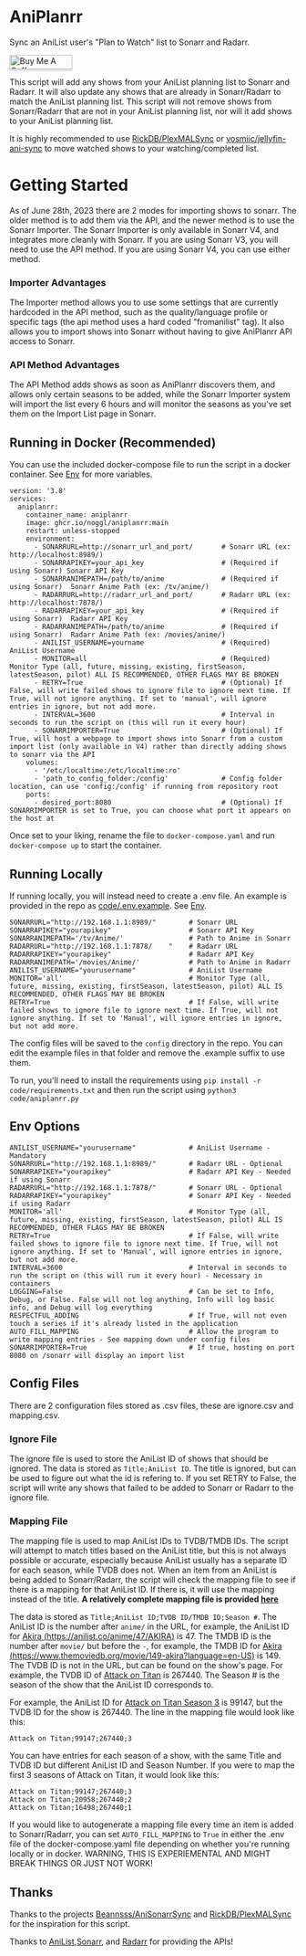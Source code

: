 # AniPlanrr

Sync an AniList user's "Plan to Watch" list to Sonarr and Radarr. 

<a href="https://www.buymeacoffee.com/noggl" target="_blank"><img src="https://www.buymeacoffee.com/assets/img/custom_images/orange_img.png" alt="Buy Me A Coffee" style="height: 25px !important;width: 110px !important;box-shadow: 0px 3px 2px 0px rgba(190, 190, 190, 0.5) !important;-webkit-box-shadow: 0px 3px 2px 0px rgba(190, 190, 190, 0.5) !important;" ></a>

This script will add any shows from your AniList planning list to Sonarr and Radarr. It will also update any shows that are already in Sonarr/Radarr to match the AniList planning list. This script will not remove shows from Sonarr/Radarr that are not in your AniList planning list, nor will it add shows to your AniList planning list.

It is highly recommended to use [RickDB/PlexMALSync](https://github.com/RickDB/PlexMALSync) or [vosmiic/jellyfin-ani-sync](https://github.com/vosmiic/jellyfin-ani-sync) to move watched shows to your watching/completed list.


# Getting Started
As of June 28th, 2023 there are 2 modes for importing shows to sonarr. The older method is to add them via the API, and the newer method is to use the Sonarr Importer. The Sonarr Importer is only available in Sonarr V4, and integrates more cleanly with Sonarr. If you are using Sonarr V3, you will need to use the API method. If you are using Sonarr V4, you can use either method. 

### Importer Advantages
The Importer method allows you to use some settings that are currently hardcoded in the API method, such as the quality/language profile or specific tags (the api method uses a hard coded "fromanilist" tag). It also allows you to import shows into Sonarr without having to give AniPlanrr API access to Sonarr.

### API Method Advantages
The API Method adds shows as soon as AniPlanrr discovers them, and allows only certain seasons to be added, while the Sonarr Importer system will import the list every 6 hours and will monitor the seasons as you've set them on the Import List page in Sonarr.


## Running in Docker (Recommended)
You can use the included docker-compose file to run the script in a docker container.
See [Env](#env) for more variables.
```docker
version: '3.8'
services:
  aniplanrr:
    container_name: aniplanrr
    image: ghcr.io/noggl/aniplanrr:main
    restart: unless-stopped
    environment:
      - SONARRURL=http://sonarr_url_and_port/       # Sonarr URL (ex: http://localhost:8989/)
      - SONARRAPIKEY=your_api_key                   # (Required if using Sonarr) Sonarr API Key
      - SONARRANIMEPATH=/path/to/anime              # (Required if using Sonarr)  Sonarr Anime Path (ex: /tv/anime/)
      - RADARRURL=http://radarr_url_and_port/       # Radarr URL (ex: http://localhost:7878/)
      - RADARRAPIKEY=your_api_key                   # (Required if using Sonarr)  Radarr API Key
      - RADARRANIMEPATH=/path/to/anime              # (Required if using Sonarr)  Radarr Anime Path (ex: /movies/anime/)
      - ANILIST_USERNAME=yourname                   # (Required) AniList Username
      - MONITOR=all                                 # (Required) Monitor Type (all, future, missing, existing, firstSeason, latestSeason, pilot) ALL IS RECOMMENDED, OTHER FLAGS MAY BE BROKEN
      - RETRY=True                                  # (Optional) If False, will write failed shows to ignore file to ignore next time. If True, will not ignore anything. If set to 'manual', will ignore entries in ignore, but not add more.
      - INTERVAL=3600                               # Interval in seconds to run the script on (this will run it every hour)
      - SONARRIMPORTER=True                         # (Optional) If True, will host a webpage to import shows into Sonarr from a custom import list (only available in V4) rather than directly adding shows to sonarr via the API
    volumes:
      - '/etc/localtime:/etc/localtime:ro'
      - 'path_to_config_folder:/config'             # Config folder location, can use 'config:/config' if running from repository root
    ports:
      - desired_port:8080                           # (Optional) If SONARRIMPORTER is set to True, you can choose what port it appears on the host at
```
Once set to your liking, rename the file to `docker-compose.yaml` and run `docker-compose up` to start the container.
## Running Locally
If running locally, you will instead need to create a .env file. An example is provided in the repo as [code/.env.example](code/.env.example).
See [Env](#env).
```
SONARRURL="http://192.168.1.1:8989/"        # Sonarr URL
SONARRAPIKEY="yourapikey"                   # Sonarr API Key
SONARRANIMEPATH='/tv/Anime/'                # Path to Anime in Sonarr
RADARRURL="http://192.168.1.1:7878/    "    # Radarr URL
RADARRAPIKEY="yourapikey"                   # Radarr API Key
RADARRANIMEPATH='/movies/Anime/'            # Path to Anime in Radarr
ANILIST_USERNAME="yourusername"             # AniList Username
MONITOR='all'                               # Monitor Type (all, future, missing, existing, firstSeason, latestSeason, pilot) ALL IS RECOMMENDED, OTHER FLAGS MAY BE BROKEN
RETRY=True                                  # If False, will write failed shows to ignore file to ignore next time. If True, will not ignore anything. If set to 'Manual', will ignore entries in ignore, but not add more.
```
The config files will be saved to the `config` directory in the repo. You can edit the example files in that folder and remove the .example suffix to use them.

To run, you'll need to install the requirements using `pip install -r code/requirements.txt` and then run the script using `python3 code/aniplanrr.py`

## <a name="env"></a>Env Options

```
ANILIST_USERNAME="yourusername"             # AniList Username - Mandatory
SONARRURL="http://192.168.1.1:8989/"        # Radarr URL - Optional
SONARRAPIKEY="yourapikey"                   # Radarr API Key - Needed if using Sonarr
RADARRURL="http://192.168.1.1:7878/"        # Sonarr URL - Optional
RADARRAPIKEY="yourapikey"                   # Sonarr API Key - Needed if using Radarr
MONITOR='all'                               # Monitor Type (all, future, missing, existing, firstSeason, latestSeason, pilot) ALL IS RECOMMENDED, OTHER FLAGS MAY BE BROKEN
RETRY=True                                  # If False, will write failed shows to ignore file to ignore next time. If True, will not ignore anything. If set to 'Manual', will ignore entries in ignore, but not add more.
INTERVAL=3600                               # Interval in seconds to run the script on (this will run it every hour) - Necessary in containers
LOGGING=False                               # Can be set to Info, Debug, or False. False will not log anything, Info will log basic info, and Debug will log everything
RESPECTFUL_ADDING                           # If True, will not even touch a series if it's already listed in the application
AUTO_FILL_MAPPING                           # Allow the program to write mapping entries - See mapping down under config files
SONARRIMPORTER=True                         # If true, hosting on port 8080 on /sonarr will display an import list
```

## Config Files
There are 2 configuration files stored as .csv files, these are ignore.csv and mapping.csv. 
### Ignore File
The ignore file is used to store the AniList ID of shows that should be ignored. The data is stored as `Title;AniList ID`. The title is ignored, but can be used to figure out what the id is refering to. If you set RETRY to False, the script will write any shows that failed to be added to Sonarr or Radarr to the ignore file.
### <a name="mapping"></a>Mapping File
The mapping file is used to map AniList IDs to TVDB/TMDB IDs. The script will attempt to match titles based on the AniList title, but this is not always possible or accurate, especially because AniList usually has a separate ID for each season, while TVDB does not. When an item from an AniList is being added to Sonarr/Radarr, the script will check the mapping file to see if there is a mapping for that AniList ID. If there is, it will use the mapping instead of the title. **A relatively complete mapping file is provided [here](https://raw.githubusercontent.com/noggl/AniListToTVDB/main/mapping.csv)**

The data is stored as `Title;AniList ID;TVDB ID/TMDB ID;Season #`. The AniList ID is the number after `anime/` in the URL, for example, the AniList ID for [Akira (https://anilist.co/anime/47/AKIRA)](https://anilist.co/anime/47/AKIRA) is 47. The TMDB ID is the number after `movie/` but before the `-`, for example, the TMDB ID for [Akira (https://www.themoviedb.org/movie/149-akira?language=en-US)](https://www.themoviedb.org/movie/149-akira?language=en-US) is 149. The TVDB ID is not in the URL, but can be found on the show's page. For example, the TVDB ID of [Attack on Titan](https://thetvdb.com/series/attack-on-titan) is 267440. The Season # is the season of the show that the AniList ID corresponds to. 

For example, the AniList ID for [Attack on Titan Season 3](https://anilist.co/anime/99147/Attack-on-Titan-Season-3/) is 99147, but the TVDB ID for the show is 267440. The line in the mapping file would look like this:
```
Attack on Titan;99147;267440;3
```
You can have entries for each season of a show, with the same Title and TVDB ID but different AniList ID and Season Number. If you were to map the first 3 seasons of Attack on Titan, it would look like this:
```
Attack on Titan;99147;267440;3
Attack on Titan;20958;267440;2
Attack on Titan;16498;267440;1
```
If you would like to autogenerate a mapping file every time an item is added to Sonarr/Radarr, you can set `AUTO_FILL_MAPPING` to `True` in either the .env file of the docker-compose.yaml file depending on whether you're running locally or in docker. WARNING, THIS IS EXPERIEMENTAL AND MIGHT BREAK THINGS OR JUST NOT WORK!
## Thanks
Thanks to the projects [Beannsss/AniSonarrSync](https://github.com/Beannsss/AniSonarrSync) and [RickDB/PlexMALSync](https://github.com/RickDB/PlexMALSync) for the inspiration for this script.

Thanks to [AniList](https://anilist.co/),[Sonarr](https://sonarr.tv/), and [Radarr](https://radarr.video/) for providing the APIs!
